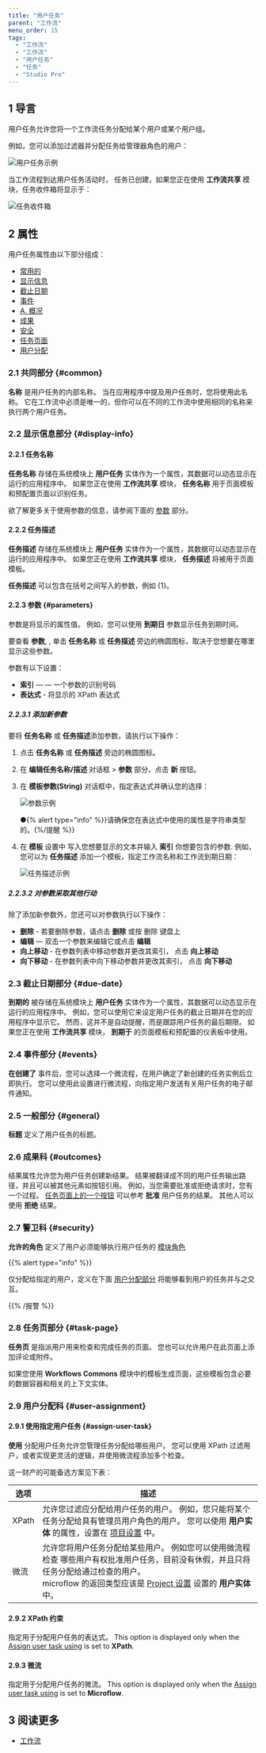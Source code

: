 ```yaml
---
title: "用户任务"
parent: "工作流"
menu_order: 15
tags:
  - "工作流"
  - "工作流"
  - "用户任务"
  - "任务"
  - "Studio Pro"
---
```


## 1 导言

用户任务允许您将一个工作流任务分配给某个用户或某个用户组。

例如，您可以添加过滤器并分配任务给管理器角色的用户：

![用户任务示例](attachments/user-task/user-task.jpg)

当工作流程到达用户任务活动时， 任务已创建，如果您正在使用 **工作流共享** 模块，任务收件箱将显示于：

![任务收件箱](attachments/user-task/task-inbox.jpg)

## 2 属性

用户任务属性由以下部分组成：

* [常用的](#common)
* [显示信息](#display-info)
* [截止日期](#due-date)
* [事件](#events)
* [A. 概况](#general)
* [成果](#outcomes)
* [安全](#security)
* [任务页面](#task-page)
* [用户分配](#user-assignment)

### 2.1 共同部分 {#common}

**名称** 是用户任务的内部名称。 当在应用程序中提及用户任务时，您将使用此名称。 它在工作流中必须是唯一的，但你可以在不同的工作流中使用相同的名称来执行两个用户任务。

### 2.2 显示信息部分 {#display-info}

#### 2.2.1 任务名称

**任务名称** 存储在系统模块上 **用户任务** 实体作为一个属性，其数据可以动态显示在运行的应用程序中。 如果您正在使用 **工作流共享** 模块， **任务名称** 用于页面模板和预配置页面以识别任务。

欲了解更多关于使用参数的信息，请参阅下面的 [参数](#parameters) 部分。

#### 2.2.2 任务描述

**任务描述** 存储在系统模块上 **用户任务** 实体作为一个属性，其数据可以动态显示在运行的应用程序中。 如果您正在使用 **工作流共享** 模块， **任务描述** 将被用于页面模板。

**任务描述** 可以包含在括号之间写入的参数，例如 {1}。

#### 2.2.3 参数 {#parameters}

参数是将显示的属性值。 例如，您可以使用 **到期日** 参数显示任务到期时间。

要查看 **参数**, , 单击 **任务名称** 或 **任务描述** 旁边的椭圆图标，取决于您想要在哪里显示这些参数。

参数有以下设置：

* **索引** — — 一个参数的识别号码
* **表达式** - 将显示的 XPath 表达式

##### 2.2.3.1 添加新参数

要将 **任务名称** 或 **任务描述**添加参数，请执行以下操作：

1. 点击 **任务名称** 或 **任务描述** 旁边的椭圆图标。

2. 在 **编辑任务名称/描述** 对话框 > **参数** 部分，点击 **新** 按钮。

3. 在 **模板参数(String)** 对话框中，指定表达式并确认您的选择：

    ![参数示例](attachments/user-task/parameter-example.jpg)

    ●{% alert type="info" %}}请确保您在表达式中使用的属性是字符串类型的。{%/提醒 %}}

4. 在 **模板** 设置中 写入您想要显示的文本并输入 **索引** 你想要包含的参数. 例如， 您可以为 **任务描述** 添加一个模板，指定工作流名称和工作流到期日期：

    ![任务描述示例](attachments/user-task/task-description-example.jpg)


##### 2.2.3.2 对参数采取其他行动

除了添加新参数外，您还可以对参数执行以下操作：

* **删除** - 若要删除参数，请点击 **删除** 或按 <kbd>删除</kbd> 键盘上
* **编辑** — 双击一个参数来编辑它或点击 **编辑**
* **向上移动** - 在参数列表中移动参数并更改其索引， 点击 **向上移动**
* **向下移动** - 在参数列表中向下移动参数并更改其索引， 点击 **向下移动**

### 2.3 截止日期部分 {#due-date}

**到期的** 被存储在系统模块上 **用户任务** 实体作为一个属性，其数据可以动态显示在运行的应用程序中。 例如，您可以使用它来设定用户任务的截止日期并在您的应用程序中显示它。 然而，这并不是自动提醒，而是跟踪用户任务的最后期限。 如果您正在使用 **工作流共享** 模块， **到期于** 的页面模板和预配置的仪表板中使用。

### 2.4 事件部分 {#events}

**在创建了** 事件后，您可以选择一个微流程，在用户确定了新创建的任务实例后立即执行。 您可以使用此设置进行微流程，向指定用户发送有关用户任务的电子邮件通知。

### 2.5 一般部分 {#general}

**标题** 定义了用户任务的标题。

### 2.6 成果科 {#outcomes}

结果属性允许您为用户任务创建新结果。 结果被翻译成不同的用户任务输出路径，并且可以被其他元素如按钮引用。 例如，当您需要批准或拒绝请求时，您有一个过程。 [任务页面上的一个按钮](#task-page) 可以参考 **批准** 用户任务的结果。 其他人可以使用 **拒绝** 结果。

### 2.7 警卫科 {#security}

**允许的角色** 定义了用户必须能够执行用户任务的 [模块角色](module-security#module-role)

{{% alert type="info" %}}

仅分配给指定的用户，定义在下面 [用户分配部分](#user-assignment) 将能够看到用户的任务并与之交互。

{{% /报警 %}}

### 2.8 任务页部分 {#task-page}

**任务页** 是指派用户用来检查和完成任务的页面。 您也可以允许用户在此页面上添加评论或附件。

如果您使用 **Workflows Commons** 模块中的模板生成页面，这些模板包含必要的数据容器和相关的上下文实体。

### 2.9 用户分配科 {#user-assignment}

#### 2.9.1 使用指定用户任务 {#assign-user-task}

**使用** 分配用户任务允许您管理任务分配给哪些用户。 您可以使用 XPath 过滤用户，或者实现更灵活的逻辑，并使用微流程添加多个检查。

这一财产的可能备选方案见下表：

| 选项    | 描述                                                                                                                                                         |
| ----- | ---------------------------------------------------------------------------------------------------------------------------------------------------------- |
| XPath | 允许您过滤应分配给用户任务的用户。 例如，您只能将某个任务分配给具有管理员用户角色的用户。 您可以使用 **用户实体** 的属性，设置在 [项目设置](project-settings#workflows) 中。                                                 |
| 微流    | 允许您将用户任务分配给某些用户。 例如您可以使用微流程检查 哪些用户有权批准用户任务，目前没有休假，并且只将任务分配给通过检查的用户。<br />microflow 的返回类型应该是 [Project 设置](project-settings#workflows) 设置的 **用户实体** 中。 |

#### 2.9.2 XPath 约束

指定用于分配用户任务的表达式。 This option is displayed only when the [Assign user task using](#assign-user-task) is set to **XPath**.

#### 2.9.3 微流

指定用于分配用户任务的微流。 This option is displayed only when the [Assign user task using](#assign-user-task) is set to **Microflow**.

## 3 阅读更多

* [工作流](workflows)